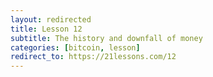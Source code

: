 ```yaml
---
layout: redirected
title: Lesson 12
subtitle: The history and downfall of money
categories: [bitcoin, lesson]
redirect_to: https://21lessons.com/12
---
```

